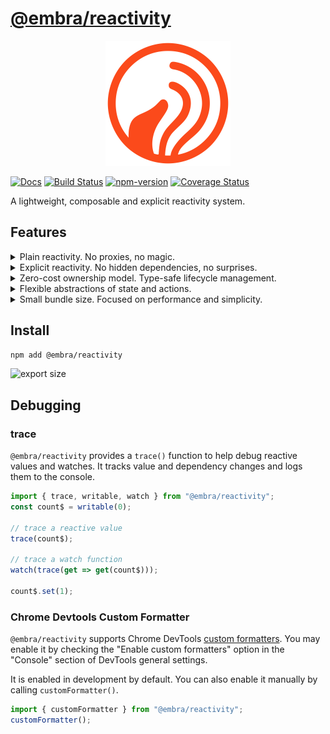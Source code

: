 # [@embra/reactivity](https://github.com/embrajs/reactivity)

<p align="center">
  <img width="200" src="https://raw.githubusercontent.com/embrajs/reactivity/main/assets/embra.svg">
</p>

[![Docs](https://img.shields.io/badge/Docs-read-%23fdf9f5)](https://embrajs.github.io/reactivity)
[![Build Status](https://github.com/embrajs/reactivity/actions/workflows/build.yml/badge.svg)](https://github.com/embrajs/reactivity/actions/workflows/build.yml)
[![npm-version](https://img.shields.io/npm/v/@embra/reactivity.svg)](https://www.npmjs.com/package/@embra/reactivity)
[![Coverage Status](https://embrajs.github.io/reactivity/coverage-badges/@embra/reactivity.svg)](https://embrajs.github.io/reactivity/coverage/)

A lightweight, composable and explicit reactivity system.

## Features

<details>
<summary>Plain reactivity. No proxies, no magic.</summary>

It does not convert the value with `Object.defineProperty` nor `Proxy`. Keeping everything as plain JavaScript value makes it easier to work with other libraries and easier for the JavaScript engine to optimize.

```ts
import { writable, readable, type Readable } from "@embra/reactivity";

const count$ = writable(0);
count$.set(1);

const [count2$, setCount] = readable(0);
setCount(1);
```

</details>

<details>
<summary>Explicit reactivity. No hidden dependencies, no surprises.</summary>

Unlike signal-based libraries, `@embra/reactivity` does not automatically track dependencies. You explicitly define what to watch and how to react to changes. This is easier to reason about dependencies and also reduce the cost of complex implicit dependency calculation.

With React hook-like API, computations can be pure functions which is more compatible with general non-reactive functions.

```ts
import { writable, derive } from "@embra/reactivity";

const count$ = writable(0);

const isPositive = (value: number): boolean => value > 0;

const positiveCount$ = derive(count$, isPositive);
```

Dynamic dependencies can be collected using `get` in `compute` or `watch`.

```ts
import { writable, compute, watch } from "@embra/reactivity";

const count$ = writable(0);
const doubleCount$ = compute(get => get(count$) * 2);

watch(get => {
  const count = get(count$);
  console.log(`Count is ${count}, double is ${get(doubleCount$)}`);
});
```

</details>

<details>
<summary>Zero-cost ownership model. Type-safe lifecycle management.</summary>

In practice, one of the biggest problems we face with reactivity libraries is the lifecycle management of reactive values. `@embra/reactivity` provides a zero-cost ownership model that allows you to create reactive values with explicit ownership.

By default, created reactive values are with type `OwnedReadable` or `OwnedWritable`, which exposes a `dispose()` method to clean up the value and its dependencies. When passing the reactive value to a function, you can use `Readable` or `Writable` types to hide the `dispose()` method, ensuring that the value is not disposed of accidentally.

```ts
import { writable, readable, type Readable, type OwnedWritable } from "@embra/reactivity";

const count$: OwnedWritable<number> = writable(0);
count$.set(1);

// Hide the setter by typing
function logCount(count$: Readable<number>) {
  count$.subscribe(console.log);

  // @ts-expect-error
  count$.set(2);
}
logCount(count$);

// Hide the setter in runtime
const [count2$, setCount] = readable(0);
setCount(1);

// @ts-expect-error
count2$.set(2);
```

</details>

<details>
<summary>Flexible abstractions of state and actions.</summary>

In the days of Flux model, we often used a single store to hold the state and actions to mutate the state. This was nice for reasoning about the state, but it also introduced a lot of boilerplate code.

Later on, a pattern with state and action glued together was introduced, like `redux-actions`. `@embra/reactivity` takes this a step further by providing a more simple and flexible abstraction of state and actions.

In the following example, we create a Writable `count$` which looks like a `Writable<number>`, but internally it is derived from a larger application state `appState$`. This allows other modules to depend on a `Writable<number>` without knowing the details of the application state.

```ts
import { writable, derive, toWritable, trace } from "@embra/reactivity";

const appState$ = writable({
  count: 0,
  user: null,
});

const count$ = toWritable(
  derive(appState$, state => state.count),
  count => appState$.set({ ...appState$.value, count }),
);

// when debugging, you can trace the reactive value
trace(count$);
```

</details>

<details>
<summary>Small bundle size. Focused on performance and simplicity.</summary>

![export size](https://embrajs.github.io/reactivity/assets/export-size.svg)

</details>

## Install

```bash
npm add @embra/reactivity
```

![export size](https://embrajs.github.io/reactivity/assets/export-size.svg)

## Debugging

### trace

`@embra/reactivity` provides a `trace()` function to help debug reactive values and watches. It tracks value and dependency changes and logs them to the console.

```js
import { trace, writable, watch } from "@embra/reactivity";
const count$ = writable(0);

// trace a reactive value
trace(count$);

// trace a watch function
watch(trace(get => get(count$)));

count$.set(1);
```

### Chrome Devtools Custom Formatter

`@embra/reactivity` supports Chrome DevTools [custom formatters](https://www.mattzeunert.com/2016/02/19/custom-chrome-devtools-object-formatters.html). You may enable it by checking the "Enable custom formatters" option in the "Console" section of DevTools general settings.

It is enabled in development by default. You can also enable it manually by calling `customFormatter()`.

```js
import { customFormatter } from "@embra/reactivity";
customFormatter();
```
